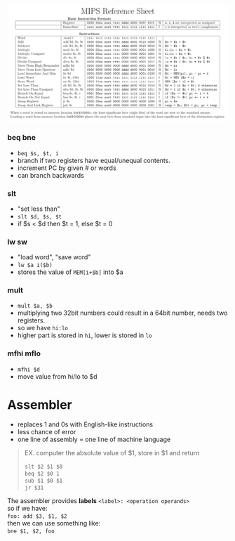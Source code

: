 ![MIPS reference][MIPS]

### beq bne 
* `beq $s, $t, i`
* branch if two registers have equal/unequal contents.
* increment PC by given # or words
* can branch backwards

### slt 
* "set less than"
* `slt $d, $s, $t`
* if $s < $d then $t = 1, else $t = 0 

### lw sw
* "load word", "save word"
* `lw $a i($b)`
* stores the value of `MEM[i+$b]` into $a

### mult
* `mult $a, $b` 
* multiplying two 32bit numbers could result in a 64bit number, needs two registers.
* so we have `hi:lo`
* higher part is stored in `hi`, lower is stored in `lo`
  
### mfhi mflo
* `mfhi $d` 
* move value from hi/lo to $d

 


# Assembler 

* replaces 1 and 0s with English-like instructions
* less chance of error
* one line of assembly = one line of machine language

> EX. computer the absolute value of $1, store in $1 and return
> ``` assembly
> slt $2 $1 $0
> beq $2 $0 1
> sub $1 $0 $1
> jr $31
> ```

The assembler provides **labels**
`<label>: <operation operands>`  
so if we have:  
`foo: add $3, $1, $2`  
then we can use something like:  
`bne $1, $2, foo`





[MIPS]: MIPS_reference.png "MIPS reference"
